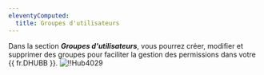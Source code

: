 ```yaml
---
eleventyComputed:
  title: Groupes d'utilisateurs
---
```

Dans la section ***Groupes d'utilisateurs***, vous pourrez créer, modifier et supprimer des groupes pour faciliter la gestion des permissions dans votre {{ fr.DHUBB }}.
![!!Hub4029](https://cdnweb.devolutions.net/docs/fr/hub/Hub4029.png)
